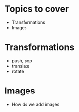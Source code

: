 # Topics to cover
* Transformations
* Images

# Transformations
* push, pop
* translate
* rotate
  
# Images
* How do we add images